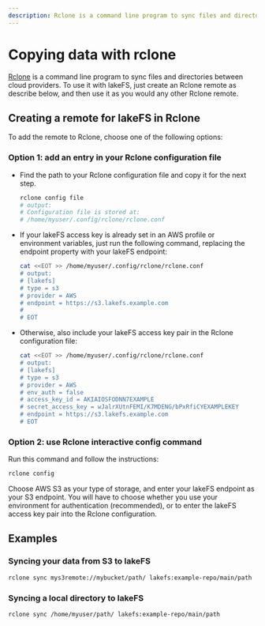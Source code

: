 ```yaml
---
description: Rclone is a command line program to sync files and directories between cloud providers. Start copying data using rclone. 
---
```


# Copying data with rclone

[Rclone](https://rclone.org/) is a command line program to sync files and directories between cloud providers.
To use it with lakeFS, just create an Rclone remote as describe below, and then use it as you would any other Rclone remote.                                                                                                  
## Creating a remote for lakeFS in Rclone

To add the remote to Rclone, choose one of the following options:

### Option 1: add an entry in your Rclone configuration file

*   Find the path to your Rclone configuration file and copy it for the next step.
    
    ```bash
    rclone config file
    # output:
    # Configuration file is stored at:
    # /home/myuser/.config/rclone/rclone.conf
    ```
    
*   If your lakeFS access key is already set in an AWS profile or environment variables, just run the following command, replacing the endpoint property with your lakeFS endpoint:

    ```bash
    cat <<EOT >> /home/myuser/.config/rclone/rclone.conf
    # output:
    # [lakefs]
    # type = s3
    # provider = AWS
    # endpoint = https://s3.lakefs.example.com
    #
    # EOT
    ```

*   Otherwise, also include your lakeFS access key pair in the Rclone configuration file:

    ```bash
    cat <<EOT >> /home/myuser/.config/rclone/rclone.conf
    # output:
    # [lakefs]
    # type = s3
    # provider = AWS
    # env_auth = false
    # access_key_id = AKIAIOSFODNN7EXAMPLE
    # secret_access_key = wJalrXUtnFEMI/K7MDENG/bPxRfiCYEXAMPLEKEY
    # endpoint = https://s3.lakefs.example.com
    # EOT
    ```

### Option 2: use Rclone interactive config command

Run this command and follow the instructions:

```bash
rclone config
```

Choose AWS S3 as your type of storage, and enter your lakeFS endpoint as your S3 endpoint.
You will have to choose whether you use your environment for authentication (recommended),
or to enter the lakeFS access key pair into the Rclone configuration.

## Examples

### Syncing your data from S3 to lakeFS

```bash
rclone sync mys3remote://mybucket/path/ lakefs:example-repo/main/path
```

### Syncing a local directory to lakeFS

```bash
rclone sync /home/myuser/path/ lakefs:example-repo/main/path
```
